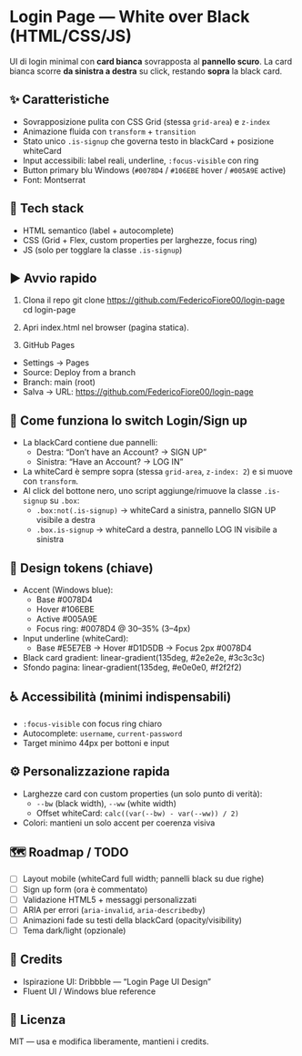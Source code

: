 # Login Page — White over Black (HTML/CSS/JS)

UI di login minimal con **card bianca** sovrapposta al **pannello scuro**.
La card bianca scorre **da sinistra a destra** su click, restando **sopra** la black card.


## ✨ Caratteristiche
- Sovrapposizione pulita con CSS Grid (stessa `grid-area`) e `z-index`
- Animazione fluida con `transform` + `transition`
- Stato unico `.is-signup` che governa testo in blackCard + posizione whiteCard
- Input accessibili: label reali, underline, `:focus-visible` con ring
- Button primary blu Windows (`#0078D4` / `#106EBE` hover / `#005A9E` active)
- Font: Montserrat



## 🔧 Tech stack
- HTML semantico (label + autocomplete)
- CSS (Grid + Flex, custom properties per larghezze, focus ring)
- JS (solo per togglare la classe `.is-signup`)




## ▶️ Avvio rapido
1) Clona il repo
git clone https://github.com/FedericoFiore00/login-page
cd login-page

2) Apri index.html nel browser (pagina statica).

3) GitHub Pages
- Settings → Pages
- Source: Deploy from a branch
- Branch: main (root)
- Salva → URL: https://github.com/FedericoFiore00/login-page

## 🧩 Come funziona lo switch Login/Sign up
- La blackCard contiene due pannelli:
  - Destra: “Don’t have an Account? → SIGN UP”
  - Sinistra: “Have an Account? → LOG IN”
- La whiteCard è sempre sopra (stessa `grid-area`, `z-index: 2`) e si muove con `transform`.
- Al click del bottone nero, uno script aggiunge/rimuove la classe `.is-signup` su `.box`:
  - `.box:not(.is-signup)` → whiteCard a sinistra, pannello SIGN UP visibile a destra
  - `.box.is-signup` → whiteCard a destra, pannello LOG IN visibile a sinistra


## 🎨 Design tokens (chiave)
- Accent (Windows blue):
  - Base #0078D4
  - Hover #106EBE
  - Active #005A9E
  - Focus ring: #0078D4 @ 30–35% (3–4px)
- Input underline (whiteCard):
  - Base #E5E7EB → Hover #D1D5DB → Focus 2px #0078D4
- Black card gradient: linear-gradient(135deg, #2e2e2e, #3c3c3c)
- Sfondo pagina: linear-gradient(135deg, #e0e0e0, #f2f2f2)

## ♿ Accessibilità (minimi indispensabili)
- `:focus-visible` con focus ring chiaro 
- Autocomplete: `username`, `current-password`
- Target minimo 44px per bottoni e input

## ⚙️ Personalizzazione rapida
- Larghezze card con custom properties (un solo punto di verità):
  - `--bw` (black width), `--ww` (white width)
  - Offset whiteCard: `calc((var(--bw) - var(--ww)) / 2)`
- Colori: mantieni un solo accent per coerenza visiva

## 🗺️ Roadmap / TODO
- [ ] Layout mobile (whiteCard full width; pannelli black su due righe)
- [ ] Sign up form (ora è commentato)
- [ ] Validazione HTML5 + messaggi personalizzati
- [ ] ARIA per errori (`aria-invalid`, `aria-describedby`)
- [ ] Animazioni fade su testi della blackCard (opacity/visibility)
- [ ] Tema dark/light (opzionale)

## 🙌 Credits
- Ispirazione UI: Dribbble — “Login Page UI Design”
- Fluent UI / Windows blue reference

## 📜 Licenza
MIT — usa e modifica liberamente, mantieni i credits.
